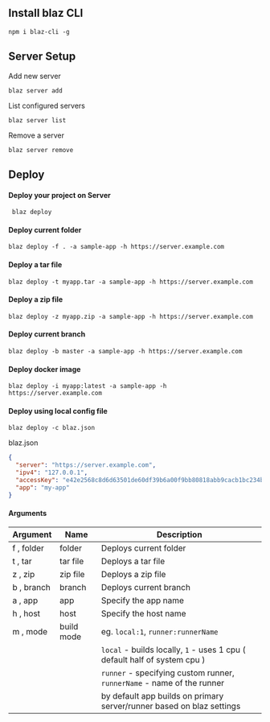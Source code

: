 ## Install blaz CLI
```shell
npm i blaz-cli -g
```
## Server Setup

Add new server

```shell
blaz server add
```

List configured servers
 
```shell
blaz server list
```

Remove a server
```shell
blaz server remove
```
 

## Deploy
 
#### Deploy your project on Server
 
```shell
 blaz deploy
```
 
#### Deploy current folder
 
```shell
blaz deploy -f . -a sample-app -h https://server.example.com
```

#### Deploy a tar file
 
```shell
blaz deploy -t myapp.tar -a sample-app -h https://server.example.com
```
 
#### Deploy a zip file
 
```shell
blaz deploy -z myapp.zip -a sample-app -h https://server.example.com
```
 
#### Deploy current branch
 
```shell
blaz deploy -b master -a sample-app -h https://server.example.com
```
 
#### Deploy docker image
  
```shell
blaz deploy -i myapp:latest -a sample-app -h https://server.example.com
```

#### Deploy using local config file

```shell
blaz deploy -c blaz.json
```

blaz.json
```json
{
  "server": "https://server.example.com",
  "ipv4": "127.0.0.1",
  "accessKey": "e42e2568c8d6d63501de60df39b6a00f9bb80818abb9cacb1bc234b6",
  "app": "my-app"
}
```

 #### Arguments

| Argument   | Name       | Description                                                               |
|------------|------------|---------------------------------------------------------------------------|
| f , folder | folder     | Deploys current folder                                                    |
| t , tar    | tar file   | Deploys a tar file                                                        |
| z , zip    | zip file   | Deploys a zip file                                                        |
| b , branch | branch     | Deploys current branch                                                    |
| a , app    | app        | Specify the app name                                                      |
| h , host   | host       | Specify the host name                                                     |
| m , mode   | build mode | eg. `local:1`, `runner:runnerName`                                        |
|            |            | `local` - builds locally, `1` - uses 1 cpu ( default half of system cpu ) |
|            |            | `runner` - specifying custom runner, `runnerName` - name of the runner    |
|            |            | by default app builds on primary server/runner based on blaz settings     |
